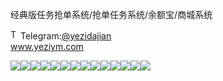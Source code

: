 经典版任务抢单系统/抢单任务系统/余额宝/商城系统<p dir="auto"><a target="_blank" rel="noopener noreferrer nofollow" href="https://camo.githubusercontent.com/d614d90677fbc2e34c7c62ebc68c82379d87a57c4beaf05af65fec7ba6b72e36/68747470733a2f2f63646e2d69636f6e732d706e672e666c617469636f6e2e636f6d2f3531322f323131312f323131313634362e706e67"><img src="https://camo.githubusercontent.com/d614d90677fbc2e34c7c62ebc68c82379d87a57c4beaf05af65fec7ba6b72e36/68747470733a2f2f63646e2d69636f6e732d706e672e666c617469636f6e2e636f6d2f3531322f323131312f323131313634362e706e67" alt="Telegram Icon" style="width: 16px; max-width: 100%;" data-canonical-src="https://cdn-icons-png.flaticon.com/512/2111/2111646.png"></a>Telegram:<a href="https://t.me/yezidajian" rel="nofollow">@yezidajian</a><br><a href="https://www.yeziym.com/">www.yeziym.com</a></p><img src="https://github.com/yeziym/jingdianbanrenwuqiang_KQ/blob/main/UaGA9.png"><img src="https://github.com/yeziym/jingdianbanrenwuqiang_KQ/blob/main/6CYKu.png"><img src="https://github.com/yeziym/jingdianbanrenwuqiang_KQ/blob/main/z5s9m.png"><img src="https://github.com/yeziym/jingdianbanrenwuqiang_KQ/blob/main/0mbsq.png"><img src="https://github.com/yeziym/jingdianbanrenwuqiang_KQ/blob/main/jIDFj.png"><img src="https://github.com/yeziym/jingdianbanrenwuqiang_KQ/blob/main/5r1EF.png"><img src="https://github.com/yeziym/jingdianbanrenwuqiang_KQ/blob/main/26Aro.png"><img src="https://github.com/yeziym/jingdianbanrenwuqiang_KQ/blob/main/3ulYj.png"><img src="https://github.com/yeziym/jingdianbanrenwuqiang_KQ/blob/main/ppZrX.png"><img src="https://github.com/yeziym/jingdianbanrenwuqiang_KQ/blob/main/48ykq.png"><img src="https://github.com/yeziym/jingdianbanrenwuqiang_KQ/blob/main/zQOFp.png"><img src="https://github.com/yeziym/jingdianbanrenwuqiang_KQ/blob/main/nFJ1v.png"><img src="https://github.com/yeziym/jingdianbanrenwuqiang_KQ/blob/main/myqwR.png"><img src="https://github.com/yeziym/jingdianbanrenwuqiang_KQ/blob/main/alL8d.png">